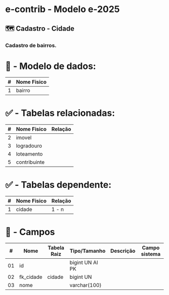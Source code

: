 # e-contrib - Modelo e-2025 
## 🗺️ Cadastro - Cidade
### Cadastro de bairros.

# 🎲 - Modelo de dados:
 **\#**  |**Nome Fisico**               |
---------|------------------------------|
1        | bairro                       |

#
#   ✅ - Tabelas relacionadas:
 **\#**  |**Nome Fisico**               |   **Relação** |
---------|------------------------------|---------------|      
2        | imovel                       |               |
3        | logradouro                   |               |
4        | loteamento                   |               |
5        | contribuinte                 |               |

#   ✅ - Tabelas dependente:
 **\#**  |**Nome Fisico**               |   **Relação** |
---------|------------------------------|---------------| 
1        | cidade                       |     1 - n     |

#
# 🔢 - Campos
 **\#**  | **Nome**                     | **Tabela Raiz**         | **Tipo/Tamanho**        | **Descrição**                                                                        | **Campo sistema**                      |
---------|------------------------------|-------------------------|-------------------------|--------------------------------------------------------------------------------------|----------------------------------------|
01       | id                           |                         | bigint UN AI PK         |                                                                                      |                                        |
02       | fk_cidade                    | cidade                  | bigint UN               |                                                                                      |                                        |
03       | nome                         |                         | varchar(100)            |                                                                                      |                                        |




